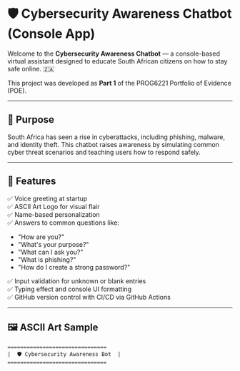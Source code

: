 # 🛡️ Cybersecurity Awareness Chatbot (Console App)

Welcome to the **Cybersecurity Awareness Chatbot** — a console-based virtual assistant designed to educate South African citizens on how to stay safe online. 🇿🇦

This project was developed as **Part 1** of the PROG6221 Portfolio of Evidence (POE).

---

## 🎯 Purpose

South Africa has seen a rise in cyberattacks, including phishing, malware, and identity theft. This chatbot raises awareness by simulating common cyber threat scenarios and teaching users how to respond safely.

---

## 🚀 Features

✅ Voice greeting at startup  
✅ ASCII Art Logo for visual flair  
✅ Name-based personalization  
✅ Answers to common questions like:
- "How are you?"
- "What's your purpose?"
- "What can I ask you?"
- "What is phishing?"
- "How do I create a strong password?"

✅ Input validation for unknown or blank entries  
✅ Typing effect and console UI formatting  
✅ GitHub version control with CI/CD via GitHub Actions

---

## 🖼️ ASCII Art Sample

```plaintext
===============================
|  🛡️ Cybersecurity Awareness Bot  |
===============================